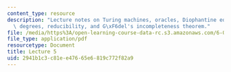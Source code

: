 ```yaml
---
content_type: resource
description: "Lecture notes on Turing machines, oracles, Diophantine equations, Turing\
  \ degrees, reducibility, and G\xF6del's incompleteness theorem."
file: /media/https%3A/open-learning-course-data-rc.s3.amazonaws.com/6-080-great-ideas-in-theoretical-computer-science-spring-2008/2941b1c3c81ee47665e6819c772f82a9_lec5.pdf
file_type: application/pdf
resourcetype: Document
title: Lecture 5
uid: 2941b1c3-c81e-e476-65e6-819c772f82a9
---
```

